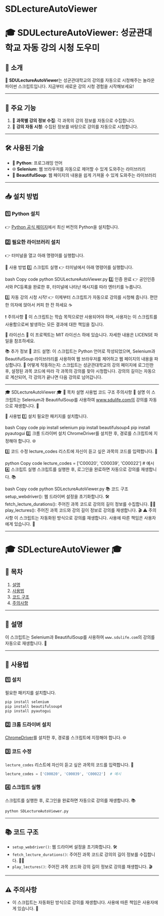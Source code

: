 # SDLectureAutoViewer
# 🎓 SDULectureAutoViewer: 성균관대학교 자동 강의 시청 도우미

## 🌈 소개

🌟 **SDULectureAutoViewer**는 성균관대학교의 강의를 자동으로 시청해주는 놀라운 파이썬 스크립트입니다. 지금부터 새로운 강의 시청 경험을 시작해보세요!

---

## 🎨 주요 기능

1. 📝 **과목별 강의 정보 수집**: 각 과목의 강의 정보를 자동으로 수집합니다.
2. 🎥 **강의 자동 시청**: 수집된 정보를 바탕으로 강의를 자동으로 시청합니다.

---

## 🛠️ 사용된 기술

- 🐍 **Python**: 프로그래밍 언어
- 🌐 **Selenium**: 웹 브라우저를 자동으로 제어할 수 있게 도와주는 라이브러리
- 🍲 **BeautifulSoup**: 웹 페이지의 내용을 쉽게 가져올 수 있게 도와주는 라이브러리

---

## 📥 설치 방법

### 1️⃣ Python 설치

👉 [Python 공식 페이지](https://www.python.org/downloads/)에서 최신 버전의 Python을 설치합니다.

### 2️⃣ 필요한 라이브러리 설치

👉 터미널을 열고 아래 명령어를 실행합니다.

🚀 사용 방법
1️⃣ 스크립트 실행
👉 터미널에서 아래 명령어를 실행합니다.

bash
Copy code
python SDULectureAutoViewer.py
2️⃣ 인증 완료
👉 공인인증서와 PC등록을 완료한 후, 터미널에 나타난 메시지를 따라 엔터키를 누릅니다.

3️⃣ 자동 강의 시청 시작!
👉 이제부터 스크립트가 자동으로 강의를 시청해 줍니다. 편안한 의자에 앉아서 커피 한 잔 하세요 ☕

❗ 주의사항
🚫 이 스크립트는 학습 목적으로만 사용되어야 하며, 사용자는 이 스크립트를 사용함으로써 발생하는 모든 결과에 대한 책임을 집니다.

📝 라이선스
📜 이 프로젝트는 MIT 라이선스 하에 있습니다. 자세한 내용은 LICENSE 파일을 참조하세요.

📚 추가 정보
📖 코드 설명: 이 스크립트는 Python 언어로 작성되었으며, Selenium과 BeautifulSoup 라이브러리를 사용하여 웹 브라우저를 제어하고 웹 페이지의 내용을 파싱합니다.
🌟 어떻게 작동하는지: 스크립트는 성균관대학교의 강의 페이지에 로그인한 후, 설정된 과목 코드에 따라 각 과목의 강의를 찾아 시청합니다. 강의의 길이는 자동으로 계산되어, 각 강의가 끝나면 다음 강의로 넘어갑니다.

---

🎓 SDLectureAutoViewer 🎓
📌 목차
설명
사용법
코드 구조
주의사항
📜 설명
이 스크립트는 Selenium과 BeautifulSoup를 사용하여 www.sdulife.com의 강의를 자동으로 재생합니다. 🎉

🚀 사용법
1️⃣ 설치
필요한 패키지를 설치합니다.

bash
Copy code
pip install selenium
pip install beautifulsoup4
pip install pyautogui
2️⃣ 크롬 드라이버 설치
ChromeDriver를 설치한 후, 경로를 스크립트에 지정해야 합니다. 🌐

3️⃣ 코드 수정
lecture_codes 리스트에 자신이 듣고 싶은 과목의 코드를 입력합니다. 🎵

python
Copy code
lecture_codes = ['C00020', 'C00039', 'C00022']  # 예시
4️⃣ 스크립트 실행
스크립트를 실행한 후, 로그인을 완료하면 자동으로 강의를 재생합니다. 📚

bash
Copy code
python SDLectureAutoViewer.py
📚 코드 구조
setup_webdriver(): 웹 드라이버 설정을 초기화합니다. 🛠
fetch_lecture_durations(): 주어진 과목 코드로 강의의 길이 정보를 수집합니다. 🕵️‍♀️
play_lectures(): 주어진 과목 코드와 강의 길이 정보로 강의를 재생합니다. 🎬
⚠️ 주의사항
이 스크립트는 자동화된 방식으로 강의를 재생합니다. 사용에 따른 책임은 사용자에게 있습니다. 🚨

---

# 🎓 SDLectureAutoViewer 🎓

## 📌 목차

1. [설명](#-설명)
2. [사용법](#-사용법)
3. [코드 구조](#-코드-구조)
4. [주의사항](#-주의사항)

---

## 📜 설명

이 스크립트는 Selenium과 BeautifulSoup를 사용하여 `www.sdulife.com`의 강의를 자동으로 재생합니다. 🎉

---

## 🚀 사용법

### 1️⃣ 설치
필요한 패키지를 설치합니다.

```bash
pip install selenium
pip install beautifulsoup4
pip install pyautogui
```

### 2️⃣ 크롬 드라이버 설치
[ChromeDriver](https://sites.google.com/a/chromium.org/chromedriver/)를 설치한 후, 경로를 스크립트에 지정해야 합니다. 🌐

### 3️⃣ 코드 수정
`lecture_codes` 리스트에 자신이 듣고 싶은 과목의 코드를 입력합니다. 🎵

```python
lecture_codes = ['C00020', 'C00039', 'C00022']  # 예시
```

### 4️⃣ 스크립트 실행
스크립트를 실행한 후, 로그인을 완료하면 자동으로 강의를 재생합니다. 📚

```bash
python SDLectureAutoViewer.py
```

---

## 📚 코드 구조

- `setup_webdriver()`: 웹 드라이버 설정을 초기화합니다. 🛠
- `fetch_lecture_durations()`: 주어진 과목 코드로 강의의 길이 정보를 수집합니다. 🕵️‍♀️
- `play_lectures()`: 주어진 과목 코드와 강의 길이 정보로 강의를 재생합니다. 🎬

---

## ⚠️ 주의사항

- 이 스크립트는 자동화된 방식으로 강의를 재생합니다. 사용에 따른 책임은 사용자에게 있습니다. 🚨

